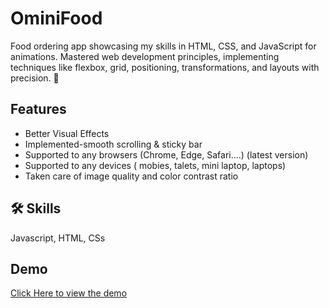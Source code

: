 # OminiFood
Food ordering app showcasing my skills in HTML, CSS, and JavaScript for animations. Mastered web development principles, implementing techniques like flexbox, grid, positioning, transformations, and layouts with precision. 🚀

## Features

- Better Visual Effects
- Implemented-smooth scrolling & sticky bar
- Supported to any browsers (Chrome, Edge, Safari....) (latest version)
- Supported to any devices ( mobies, talets, mini laptop, laptops)
- Taken care of image quality and color contrast ratio

## 🛠 Skills
Javascript, HTML, CSs

## Demo
[Click Here to view the demo]( https://sonalisingh30.github.io/omniFoodApp/)




